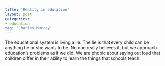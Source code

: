 ```yaml
---
title: 'Reality in education'
layout: post
categories:
- education
tag: 'Charles Murray'
---
```


The educational system is living a lie. The lie is that every child can be anything he or she wants to be. No one really believes it, but we approach education’s problems as if we did. We are phobic about saying out loud that children differ in their ability to learn the things that schools teach.